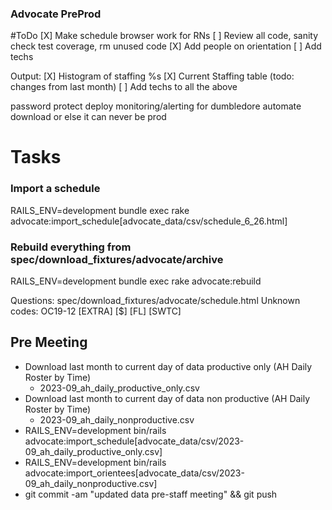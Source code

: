 ### Advocate PreProd

#ToDo
[X] Make schedule browser work for RNs
[ ] Review all code, sanity check test coverage, rm unused code
[X] Add people on orientation
[ ] Add techs

Output:
[X] Histogram of staffing %s
[X] Current Staffing table (todo: changes from last month)
[ ] Add techs to all the above

password protect
deploy
monitoring/alerting for dumbledore
automate download or else it can never be prod

# Tasks

### Import a schedule
RAILS_ENV=development bundle exec rake advocate:import_schedule[advocate_data/csv/schedule_6_26.html]

### Rebuild everything from spec/download_fixtures/advocate/archive
RAILS_ENV=development bundle exec rake advocate:rebuild


Questions: 
spec/download_fixtures/advocate/schedule.html
Unknown codes:
OC19-12
[EXTRA]
[$]
[FL]
[SWTC]

## Pre Meeting
* Download last month to current day of data productive only (AH Daily Roster by Time)
  * 2023-09_ah_daily_productive_only.csv
* Download last month to current day of data non productive (AH Daily Roster by Time)
  * 2023-09_ah_daily_nonproductive.csv
* RAILS_ENV=development bin/rails advocate:import_schedule[advocate_data/csv/2023-09_ah_daily_productive_only.csv]
* RAILS_ENV=development bin/rails advocate:import_orientees[advocate_data/csv/2023-09_ah_daily_nonproductive.csv]
* git commit -am "updated data pre-staff meeting" && git push
